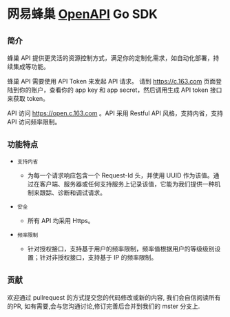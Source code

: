 网易蜂巢 [OpenAPI](https://c.163.com/wiki/index.php?title=OpenAPI%E4%BB%8B%E7%BB%8D) Go SDK
=======================================================================================


## `简介`

蜂巢 API 提供更灵活的资源控制方式，满足你的定制化需求，如自动化部署，持续集成等功能。

蜂巢 API 需要使用 API Token 来发起 API 请求。 请到 https://c.163.com 页面登陆到你的账户，查看你的 app key 和 app secret，然后调用生成 API token 接口来获取 token。

API 访问 https://open.c.163.com 。API 采用 Restful API 风格，支持内省，支持 API 访问频率限制。

## `功能特点`

* `支持内省`

    * 为每一个请求响应包含一个 Request-Id 头，并使用 UUID 作为该值。通过在客户端、服务器或任何支持服务上记录该值，它能为我们提供一种机制来跟踪、诊断和调试请求。

* `安全`

    * 所有 API 均采用 Https。

* `频率限制`

    * 针对授权接口，支持基于用户的频率限制，频率值根据用户的等级级别设置；针对非授权接口，支持基于 IP 的频率限制。

## `贡献`

欢迎通过 pullrequest 的方式提交您的代码修改或新的内容, 我们会自信阅读所有的PR, 如有需要,会与您沟通讨论,修订完善后合并到我们的 mster 分支上.
 



